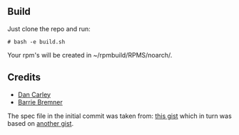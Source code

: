 ## Build

Just clone the repo and run:

    # bash -e build.sh

Your rpm's will be created in ~/rpmbuild/RPMS/noarch/.

## Credits

* [Dan Carley](https://github.com/dcarley)
* [Barrie Bremner](https://github.com/bazbremner)

The spec file in the initial commit was taken from: [this gist](https://gist.github.com/1575652)  which in turn was based on [another gist](https://gist.github.com/1575652/95a1c3ae5c584ca83f6ec266f49ba92922b81110).

